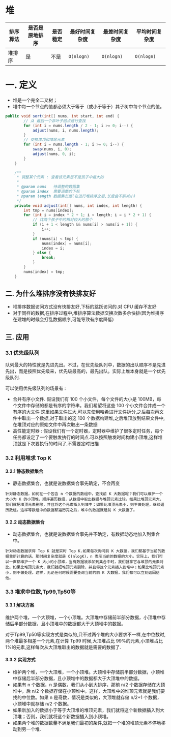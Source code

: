 # 堆

| 排序算法 | 是否是原地排序 | 是否稳定 | 最好时间复杂度 | 最差时间复杂度 | 平均时间复杂度 |
| -------- | -------------- | -------- | -------------- | -------------- | -------------- |
| 堆排序   | 是             | 不是     | `O(nlogn)`     | `O(nlogn)`     | `O(nlogn)`     |



# 一. 定义

- 堆是一个完全二叉树；
- 堆中每一个节点的值都必须大于等于（或小于等于）其子树中每个节点的值。

```java
public void sort(int[] nums, int start, int end) {
		// 从 最后一个非叶子结点进行查找
		for (int i = nums.length / 2 - 1; i >= 0; i--) {
			adjust(nums, i, nums.length);
		}
		// 交换堆顶和堆尾元素
		for (int i = nums.length - 1; i >= 0; i--) {
			swap(nums, i, 0);
			adjust(nums, 0, i);
		}
	}

	/**
	 * 调整某个元素 : 查看该元素是不是孩子中最大的
	 *
	 * @param nums   待调整的数据集
	 * @param index  需要调整的下标
	 * @param length 数据集长度(在进行堆排序之后,长度会不断减小)
	 */
	private void adjust(int[] nums, int index, int length) {
		int tmp = nums[index];
		for (int i = index * 2 + 1; i < length; i = i * 2 + 1) {
			// 找两个孩子中的相对较大的那个
			if (i + 1 < length && nums[i] > nums[i + 1]) {
				i++;
			}
			if (nums[i] < tmp) {
				nums[index] = nums[i];
				index = i;
			} else {
				break;
			}
		}
		nums[index] = tmp;
	}
```

## 二. 为什么堆排序没有快排友好

- 堆排序数据访问方式没有快排友好,下标的跳跃访问的.对 CPU 缓存不友好
- 对于同样的数据,在排序过程中,堆排序算法数据交换次数多余快排(因为堆排序在建堆的时候会打乱数据顺序,可能导致有序度降低)



## 三. 应用

### 3.1 优先级队列
队列最大的特性就是先进先出。不过，在优先级队列中，数据的出队顺序不是先进先出，而是按照优先级来，优先级最高的，最先出队。实际上堆本身就是一个优先级队列.

可以使用优先级队列的场景有 :
-  合并有序小文件. 假设我们有 100 个小文件，每个文件的大小是 100MB，每个文件中存储的都是有序的字符串。我们希望将这些 100 个小文件合并成一个有序的大文件 这里如果文件过大,可以先使用哈希进行文件拆分,之后每次再文件中取出一个数据,对于取出的这 100 个数据构建堆,之后堆顶放到结果文件中,在堆顶对应的原始文件中再次取出一条数据
-  高性能定时器 : 假设我们有一个定时器，定时器中维护了很多定时任务，每个任务都设定了一个要触发执行的时间点.可以按照触发时间构建小顶堆,这样堆顶就是下次要执行的时间了,不需要定时扫描


### 3.2 利用堆求 Top K
#### 3.2.1 静态数据集合
- 静态数据集合，也就是说数据集合事先确定，不会再变
```
针对静态数据，如何在一个包含 n 个数据的数组中，查找前 K 大数据呢？我们可以维护一个大小为 K 的小顶堆，顺序遍历数组，从数组中取出数据与堆顶元素比较。如果比堆顶元素大，我们就把堆顶元素删除，并且将这个元素插入到堆中；如果比堆顶元素小，则不做处理，继续遍历数组。这样等数组中的数据都遍历完之后，堆中的数据就是前 K 大数据了。
```
#### 3.2.2 动态数据集合
- 动态数据集合，也就是说数据集合事先并不确定，有数据动态地加入到集合中。

```
针对动态数据求得 Top K 就是实时 Top K.如果每次询问前 K 大数据，我们都基于当前的数据重新计算的话，那时间复杂度就是 O(nlogK)，n 表示当前的数据的大小。实际上，我们可以一直都维护一个 K 大小的小顶堆，当有数据被添加到集合中时，我们就拿它与堆顶的元素对比。如果比堆顶元素大，我们就把堆顶元素删除，并且将这个元素插入到堆中；如果比堆顶元素小，则不做处理。这样，无论任何时候需要查询当前的前 K 大数据，我们都可以立刻返回给他。
```

### 3.3 堆求中位数,Tp99,Tp50等

#### 3.3.1 解决方案

维护两个堆，一个大顶堆，一个小顶堆。大顶堆中存储前半部分数据，小顶堆中存储后半部分数据，且小顶堆中的数据都大于大顶堆中的数据。

对于Tp99,Tp50等实现方式是类似的,只不过两个堆的大小要求不一样,在中位数时,两个堆最多相差一个元素,在计算 Tp99 时候,大顶堆占比 99%的元素,小顶堆占比 1%的元素,这样每次从大顶堆取出的数据就是需要的数据了.

#### 3.3.2 实现方式



- 维护两个堆，一个大顶堆，一个小顶堆。大顶堆中存储前半部分数据，小顶堆中存储后半部分数据，且小顶堆中的数据都大于大顶堆中的数据。
- 如果有 n 个数据，n 是偶数，我们从小到大排序，那前 n/2 个数据存储在大顶堆中，后 n/2 个数据存储在小顶堆中。这样，大顶堆中的堆顶元素就是我们要找的中位数。如果 n 是奇数，情况是类似的，大顶堆就存储 n/2+1 个数据，小顶堆中就存储 n/2 个数据。
- 如果新加入的数据小于等于大顶堆的堆顶元素，我们就将这个新数据插入到大顶堆；否则，我们就将这个新数据插入到小顶堆。
- 如果两个堆的数据数量不满足我们最初的条件,就把一个堆的堆顶元素不停地移动到另一个堆.








